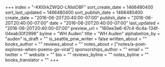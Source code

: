 +++
index = "-KKl0rkZWQO-LNlslO8F"
sort_create_date = 1466480400
sort_last_updated = 1466480400
sort_publish_date = 1466480400
create_date = "2016-06-20T20:40:00-07:00"
publish_date = "2016-06-20T20:40:00-07:00"
date = "2016-06-20T20:40:00-07:00"
last_updated = "2016-06-20T20:40:00-07:00"
preview_url = "160ee3e6-67c4-6c4a-134f-04eab30f2996"
byline = "WH Auden"
title = "WH Auden"
alphabetize_by = "auden"
is_draft = ""
is_seattle_pnw_writer = false
written_about = ""
books_author = ""
reviews_about = ""
notes_about = ["notes/a-poet-explores-when-poems-go-viral"]
sponsorships_author = ""
email = ""
twitter = ""
website = ""
bio = ""
reviews_byline = ""
notes_byline = ""
books_translator = ""
+++
